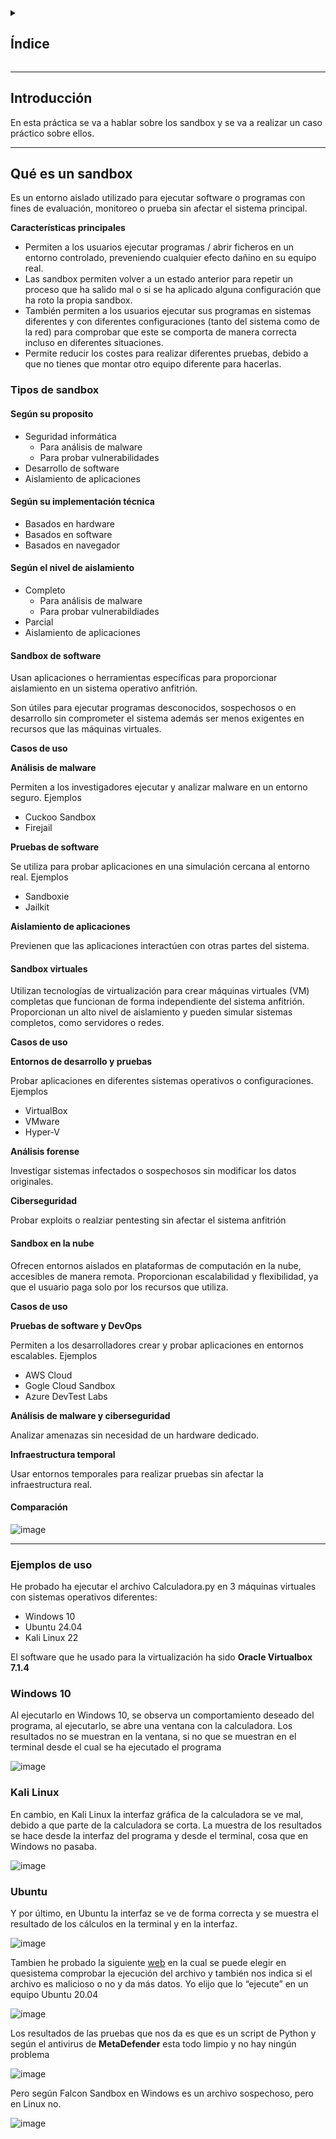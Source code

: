 <details>
  <summary><h2>Índice</h2></summary>
  
 - [Introducción](#introducción)
</details>

---

## Introducción

En esta práctica se va a hablar sobre los sandbox y se va a realizar un caso práctico sobre ellos.

---

## Qué es un sandbox

Es un entorno aislado utilizado para ejecutar software o programas con fines de evaluación, monitoreo o prueba sin afectar el sistema principal.

**Características principales**

- Permiten a los usuarios ejecutar programas / abrir ficheros en un entorno controlado, preveniendo cualquier efecto dañino en su equipo real.
- Las sandbox permiten volver a un estado anterior para repetir un proceso que ha salido mal o si se ha aplicado alguna configuración que ha roto la propia sandbox.
- También permiten a los usuarios ejecutar sus programas en sistemas diferentes y con diferentes configuraciones (tanto del sistema como de la red) para comprobar que este se comporta de manera correcta incluso en diferentes situaciones.
- Permite reducir los costes para realizar diferentes pruebas, debido a que no tienes que montar otro equipo diferente para hacerlas.

### Tipos de sandbox

#### Según su proposito

- Seguridad informática
  - Para análisis de malware
  - Para probar vulnerabilidades
- Desarrollo de software
- Aislamiento de aplicaciones

#### Según su implementación técnica

- Basados en hardware
- Basados en software
- Basados en navegador

#### Según el nivel de aislamiento

- Completo
  - Para análisis de malware
  - Para probar vulnerabildiades
- Parcial
- Aislamiento de aplicaciones

#### Sandbox de software 

Usan aplicaciones o herramientas específicas para proporcionar aislamiento en un sistema operativo anfitrión. 

Son útiles para ejecutar programas desconocidos, sospechosos o en desarrollo sin comprometer el sistema además ser menos exigentes en recursos que las máquinas virtuales.

**Casos de uso**

**Análisis de malware**

Permiten a los investigadores ejecutar y analizar malware en un entorno seguro.
Ejemplos
- Cuckoo Sandbox
- Firejail

**Pruebas de software**

Se utiliza para probar aplicaciones en una simulación cercana al entorno real. 
Ejemplos
- Sandboxie
- Jailkit

**Aislamiento de aplicaciones**

Previenen que las aplicaciones interactúen con otras partes del sistema. 

#### Sandbox virtuales

Utilizan tecnologías de virtualización para crear máquinas virtuales (VM) completas que funcionan de forma independiente del sistema anfitrión. 
Proporcionan un alto nivel de aislamiento y pueden simular sistemas completos, como servidores o redes.

**Casos de uso**

**Entornos de desarrollo y pruebas**

Probar aplicaciones en diferentes sistemas operativos o configuraciones.
Ejemplos

- VirtualBox
- VMware
- Hyper-V

**Análisis forense**

Investigar sistemas infectados o sospechosos sin modificar los datos originales. 

**Ciberseguridad**

Probar exploits o realziar pentesting sin afectar el sistema anfitrión

#### Sandbox en la nube 

Ofrecen entornos aislados en plataformas de computación en la nube, accesibles de manera remota. 
Proporcionan escalabilidad y flexibilidad, ya que el usuario paga solo por los recursos que utiliza. 

**Casos de uso**

**Pruebas de software y DevOps**

Permiten a los desarrolladores crear y probar aplicaciones en entornos escalables. 
Ejemplos
- AWS Cloud
- Gogle Cloud Sandbox
- Azure DevTest Labs

**Análisis de malware y ciberseguridad**

Analizar amenazas sin necesidad de un hardware dedicado. 

**Infraestructura temporal**

Usar entornos temporales para realizar pruebas sin afectar la infraestructura real. 


#### Comparación

![image](https://github.com/user-attachments/assets/6349b5b7-f3aa-43a8-b75b-d33aaf80f515)

---

### Ejemplos de uso

He probado ha ejecutar el archivo Calculadora.py en 3 máquinas virtuales con sistemas operativos diferentes:

- Windows 10
- Ubuntu 24.04
- Kali Linux 22

El software que he usado para la virtualización ha sido **Oracle Virtualbox 7.1.4**

### Windows 10

Al ejecutarlo en Windows 10, se observa un comportamiento deseado del programa, al ejecutarlo, se abre una ventana con la calculadora. 
Los resultados no se muestran en la ventana, si no que se muestran en el terminal desde el cual se ha ejecutado el programa

![image](https://github.com/user-attachments/assets/2f6ba483-6cad-49ef-b327-8e2060b7db8a)

### Kali Linux

En cambio, en Kali Linux la interfaz gráfica de la calculadora se ve mal, debido a que parte de la calculadora se corta. 
La muestra de los resultados se hace desde la interfaz del programa y desde el terminal, cosa que en Windows no pasaba. 

![image](https://github.com/user-attachments/assets/d3cc36ea-8ab7-437d-bca9-bb81f493de58)

### Ubuntu

Y por último, en Ubuntu la interfaz se ve de forma correcta y se muestra el resultado de los cálculos en la terminal y en la interfaz. 

![image](https://github.com/user-attachments/assets/6b4bdc39-c5bc-4285-8ca5-6cf454e17295)

Tambien he probado la siguiente [web](https://hybrid-analysis.com/) en la cual se puede elegir en quesistema comprobar la ejecución del archivo y también nos indica si el archivo es malicioso o no y da más datos. 
Yo elijo que lo “ejecute” en un equipo Ubuntu 20.04 

![image](https://github.com/user-attachments/assets/ce0725ac-ca52-420c-94bc-cfbe1226e4c5)

Los resultados de las pruebas que nos da es que es un script de Python  y según el antivirus de **MetaDefender** esta todo limpio y no hay ningún problema

![image](https://github.com/user-attachments/assets/e83ba316-71b9-4b2e-a83a-0042201304b4)

Pero según Falcon Sandbox en Windows es un archivo sospechoso, pero en Linux no.

![image](https://github.com/user-attachments/assets/56eb00a0-866c-404e-a2b8-a5baf085e829)























